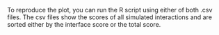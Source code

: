 To reproduce the plot, you can run the R script using either of both .csv files. 
The csv files show the scores of all simulated interactions and are sorted either by the interface score or the total score.
